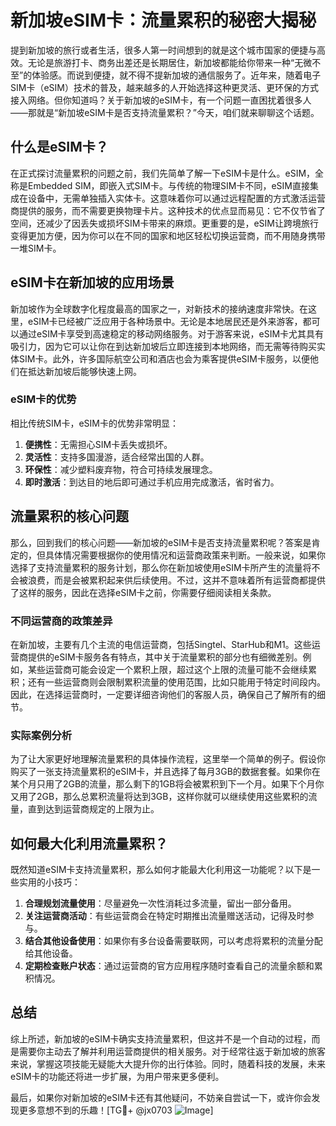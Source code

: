 # 新加坡eSIM卡：流量累积的秘密大揭秘

提到新加坡的旅行或者生活，很多人第一时间想到的就是这个城市国家的便捷与高效。无论是旅游打卡、商务出差还是长期居住，新加坡都能给你带来一种“无微不至”的体验感。而说到便捷，就不得不提新加坡的通信服务了。近年来，随着电子SIM卡（eSIM）技术的普及，越来越多的人开始选择这种更灵活、更环保的方式接入网络。但你知道吗？关于新加坡的eSIM卡，有一个问题一直困扰着很多人——那就是“新加坡eSIM卡是否支持流量累积？”今天，咱们就来聊聊这个话题。

## 什么是eSIM卡？

在正式探讨流量累积的问题之前，我们先简单了解一下eSIM卡是什么。eSIM，全称是Embedded SIM，即嵌入式SIM卡。与传统的物理SIM卡不同，eSIM直接集成在设备中，无需单独插入实体卡。这意味着你可以通过远程配置的方式激活运营商提供的服务，而不需要更换物理卡片。这种技术的优点显而易见：它不仅节省了空间，还减少了因丢失或损坏SIM卡带来的麻烦。更重要的是，eSIM让跨境旅行变得更加方便，因为你可以在不同的国家和地区轻松切换运营商，而不用随身携带一堆SIM卡。

## eSIM卡在新加坡的应用场景

新加坡作为全球数字化程度最高的国家之一，对新技术的接纳速度非常快。在这里，eSIM卡已经被广泛应用于各种场景中。无论是本地居民还是外来游客，都可以通过eSIM卡享受到高速稳定的移动网络服务。对于游客来说，eSIM卡尤其具有吸引力，因为它可以让你在到达新加坡后立即连接到本地网络，而无需等待购买实体SIM卡。此外，许多国际航空公司和酒店也会为乘客提供eSIM卡服务，以便他们在抵达新加坡后能够快速上网。

### eSIM卡的优势

相比传统SIM卡，eSIM卡的优势非常明显：

1. **便携性**：无需担心SIM卡丢失或损坏。
2. **灵活性**：支持多国漫游，适合经常出国的人群。
3. **环保性**：减少塑料废弃物，符合可持续发展理念。
4. **即时激活**：到达目的地后即可通过手机应用完成激活，省时省力。

## 流量累积的核心问题

那么，回到我们的核心问题——新加坡的eSIM卡是否支持流量累积呢？答案是肯定的，但具体情况需要根据你的使用情况和运营商政策来判断。一般来说，如果你选择了支持流量累积的服务计划，那么你在新加坡使用eSIM卡所产生的流量将不会被浪费，而是会被累积起来供后续使用。不过，这并不意味着所有运营商都提供了这样的服务，因此在选择eSIM卡之前，你需要仔细阅读相关条款。

### 不同运营商的政策差异

在新加坡，主要有几个主流的电信运营商，包括Singtel、StarHub和M1。这些运营商提供的eSIM卡服务各有特点，其中关于流量累积的部分也有细微差别。例如，某些运营商可能会设定一个累积上限，超过这个上限的流量可能不会继续累积；还有一些运营商则会限制累积流量的使用范围，比如只能用于特定时间段内。因此，在选择运营商时，一定要详细咨询他们的客服人员，确保自己了解所有的细节。

### 实际案例分析

为了让大家更好地理解流量累积的具体操作流程，这里举一个简单的例子。假设你购买了一张支持流量累积的eSIM卡，并且选择了每月3GB的数据套餐。如果你在某个月只用了2GB的流量，那么剩下的1GB将会被累积到下一个月。如果下个月你又用了2GB，那么总累积流量将达到3GB，这样你就可以继续使用这些累积的流量，直到达到运营商规定的上限为止。

## 如何最大化利用流量累积？

既然知道eSIM卡支持流量累积，那么如何才能最大化利用这一功能呢？以下是一些实用的小技巧：

1. **合理规划流量使用**：尽量避免一次性消耗过多流量，留出一部分备用。
2. **关注运营商活动**：有些运营商会在特定时期推出流量赠送活动，记得及时参与。
3. **结合其他设备使用**：如果你有多台设备需要联网，可以考虑将累积的流量分配给其他设备。
4. **定期检查账户状态**：通过运营商的官方应用程序随时查看自己的流量余额和累积情况。

## 总结

综上所述，新加坡的eSIM卡确实支持流量累积，但这并不是一个自动的过程，而是需要你主动去了解并利用运营商提供的相关服务。对于经常往返于新加坡的旅客来说，掌握这项技能无疑能大大提升你的出行体验。同时，随着科技的发展，未来eSIM卡的功能还将进一步扩展，为用户带来更多便利。

最后，如果你对新加坡的eSIM卡还有其他疑问，不妨亲自尝试一下，或许你会发现更多意想不到的乐趣！[TG💪+ @jx0703 ![Image](https://github.com/user-attachments/assets/dbca1d08-cadb-493c-b0ec-ad6f7a83f270)]